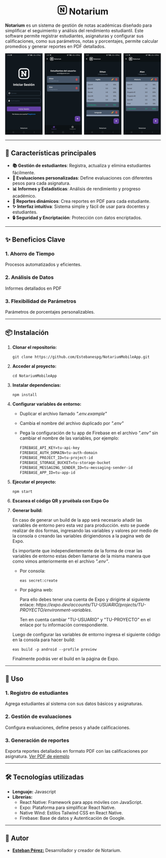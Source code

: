<!DOCTYPE html>
<html lang="en">
<head>
  <meta charset="UTF-8">
  <meta name="viewport" content="width=device-width, initial-scale=1.0">
</head>
<body>
  <h1 align="center">
    <picture>
      <source srcset="./assets/ic_notarium_light_white.png" media="(prefers-color-scheme: dark)">
      <img src="./assets/ic_notarium_light_black.png" alt="Notarium Mobile App" width="30">
    </picture>
    Notarium
  </h1>
  <p><b>Notarium</b> es un sistema de gestión de notas académicas diseñado para simplificar el seguimiento y análisis del rendimiento estudiantil. Este software permite registrar estudiantes, asignaturas y configurar sus calificaciones, como sus parámetros, notas y porcentajes, permite calcular promedios y generar reportes en PDF detallados.</p>
  <img src="./assets/Notarium.png" alt="Notarium Mobile App">

  <hr>

  <!-- Características principales -->
  <h2>🚀 Características principales</h2>
  <ul>
    <li><strong>📚 Gestión de estudiantes</strong>: Registra, actualiza y elimina estudiantes fácilmente.</li>
    <li><strong>📝 Evaluaciones personalizadas</strong>: Define evaluaciones con diferentes pesos para cada asignatura.</li>
    <li><strong>📊 Informes y Estadísticas</strong>: Análisis de rendimiento y progreso académico.</li>
    <li><strong>📂 Reportes dinámicos</strong>: Crea reportes en PDF para cada estudiante.</li>
    <li><strong>✨ Interfaz intuitiva</strong>: Sistema simple y fácil de usar para docentes y estudiantes.</li>
    <li><strong>🔒 Seguridad y Encriptación</strong>: Protección con datos encriptados.</li>
  </ul>

  <hr>
  
  <!-- Uso -->
  <h2>✨ Beneficios Clave</h2>
  <h3>1. Ahorro de Tiempo</h3>
  <p>Procesos automatizados y eficientes.</p>
  <h3>2. Análisis de Datos</h3>
  <p>Informes detallados en PDF</p>
  <h3>3. Flexibilidad de Parámetros</h3>
  <p>Parámetros de porcentajes personalizables.</p>

  <hr>

  <!-- Instalación -->
  <h2>📦 Instalación</h2>
  <ol>
    <li>
      <p><strong>Clonar el repositorio:</strong></p>
      <pre><code>git clone https://github.com/Estebanespg/NotariumMobileApp.git</code></pre>
    </li>
    <li>
      <p><strong>Acceder al proyecto:</strong></p>
      <pre><code>cd NotariumMobileApp</code></pre>
    </li>
    <li>
      <p><strong>Instalar dependencias:</strong></p>
      <pre><code>npm install</code></pre>
    </li>
    <li>
      <p><strong>Configurar variables de entorno:</strong></p>
        <ul>
          <li>
            <p>Duplicar el archivo llamado <em>".env.example"</em></p>
          </li>
          <li>
            <p>Cambia el nombre del archivo duplicado por <em>".env"</em></p>
          </li>
          <li>
            <p>Pega la configuración de tu app de Firebase en el archivo <em>".env"</em> sin cambiar el nombre de las variables, por ejemplo:</p>
            <pre><code>FIREBASE_API_KEY=tu-api-key
FIREBASE_AUTH_DOMAIN=tu-auth-domain
FIREBASE_PROJECT_ID=tu-project-id
FIREBASE_STORAGE_BUCKET=tu-storage-bucket
FIREBASE_MESSAGING_SENDER_ID=tu-messaging-sender-id
FIREBASE_APP_ID=tu-app-id</code></pre>
          </li>
        </ul>
    </li>
    <li>
      <p><strong>Ejecutar el proyecto:</strong></p>
      <pre><code>npm start</code></pre>
    </li>
    <li>
      <p><strong>Escanea el código QR y pruébala con Expo Go</strong></p>
    </li>
    <li>
      <p><strong>Generar build:</strong></p>
      <p>En caso de generar un build de la app será necesario añadir las variables de entorno pero esta vez para producción. esto se puede realizar de dos formas, ingresando las variables y valores por medio de la consola o creando las variables dirigiendonos a la pagina web de Expo.</p>
      <p>Es importante que independientemente de la forma de crear las variables de entorno estas deben llamarse de la misma manera que como vimos anteriormente en el archivo <em>".env"</em>.</p>
      <ul>
        <li>
          <p>Por consola:</p>
          <pre><code>eas secret:create</code></pre>
        </li>
        <li>
          <p>Por página web:</p>
          <p>Para ello debes tener una cuenta de Expo y dirigirte al siguiente enlace: <em>https://expo.dev/accounts/TU-USUARIO/projects/TU-PROYECTO/environment-variables</em>.</p>
          <p>Ten en cuenta cambiar "TU-USUARIO" y "TU-PROYECTO" en el enlace por tu información correspondiente.</p>
        </li>
      </ul>
      <p>Luego de configurar las variables de entorno ingresa el siguiente código en la consola para hacer build:</p>
      <pre><code>eas build -p android --profile preview</code></pre>
      <p>Finalmente podrás ver el build en la página de Expo.</p>
    </li>
  </ol>

  <hr>

  <!-- Uso -->
  <h2>📝 Uso</h2>
  <h3>1. Registro de estudiantes</h3>
  <p>Agrega estudiantes al sistema con sus datos básicos y asignaturas.</p>
  <h3>2. Gestión de evaluaciones</h3>
  <p>Configura evaluaciones, define pesos y añade calificaciones.</p>
  <h3>3. Generación de reportes</h3>
  <p>Exporta reportes detallados en formato PDF con las calificaciones por asignatura. <a href="assets/ReporteEstudiantes.pdf">Ver PDF de ejemplo</a></p>

  <hr>

  <!-- Tecnologías utilizadas -->
  <h2>🛠️ Tecnologías utilizadas</h2>
  <ul>
    <li><strong>Lenguaje:</strong> Javascript</li>
    <li><strong>Librerías:</strong>
      <ul>
        <li>React Native: Framework para apps móviles con JavaScript.</li>
        <li>Expo: Plataforma para simplificar React Native.</li>
        <li>Native Wind: Estilos Tailwind CSS en React Native.</li>
        <li>Firebase: Base de datos y Autenticación de Google.</li>
      </ul>
    </li>
  </ul>

  <hr>

  <!-- Autor -->
  <h2>👥 Autor</h2>
  <ul>
    <li><strong><a href="https://github.com/Estebanespg">Esteban Pérez:</a></strong> Desarrollador y creador de Notarium.</li>
  </ul>
</body>
</html>